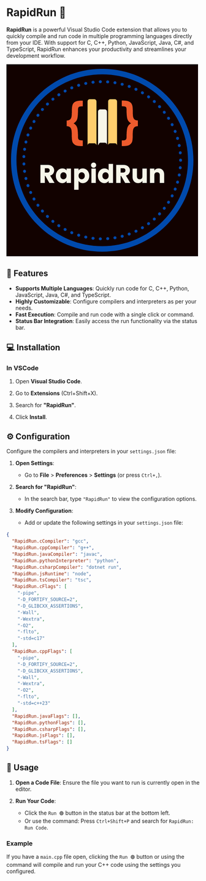 # RapidRun 🎯

**RapidRun** is a powerful Visual Studio Code extension that allows you to quickly compile and run code in multiple programming languages directly from your IDE. With support for C, C++, Python, JavaScript, Java, C#, and TypeScript, RapidRun enhances your productivity and streamlines your development workflow.

![RapidRun Logo](RapidRun.png)

## 🚀 Features

- **Supports Multiple Languages**: Quickly run code for C, C++, Python, JavaScript, Java, C#, and TypeScript.
- **Highly Customizable**: Configure compilers and interpreters as per your needs.
- **Fast Execution**: Compile and run code with a single click or command.
- **Status Bar Integration**: Easily access the run functionality via the status bar.

## 💻 Installation

### In VSCode

1. Open **Visual Studio Code**.

2. Go to **Extensions** (Ctrl+Shift+X).

3. Search for **"RapidRun"**.

5. Click **Install**.

## ⚙️ Configuration

Configure the compilers and interpreters in your `settings.json` file:

1. **Open Settings**:
   - Go to **File** > **Preferences** > **Settings** (or press `Ctrl+,`).

2. **Search for "RapidRun"**:
   - In the search bar, type `"RapidRun"` to view the configuration options.

3. **Modify Configuration**:
   - Add or update the following settings in your `settings.json` file:

```json
{
  "RapidRun.cCompiler": "gcc",
  "RapidRun.cppCompiler": "g++",
  "RapidRun.javaCompiler": "javac",
  "RapidRun.pythonInterpreter": "python",
  "RapidRun.csharpCompiler": "dotnet run",
  "RapidRun.jsRuntime": "node",
  "RapidRun.tsCompiler": "tsc",
  "RapidRun.cFlags": [
    "-pipe",
    "-D_FORTIFY_SOURCE=2",
    "-D_GLIBCXX_ASSERTIONS",
    "-Wall",
    "-Wextra",
    "-O2",
    "-flto",
    "-std=c17"
  ],
  "RapidRun.cppFlags": [
    "-pipe",
    "-D_FORTIFY_SOURCE=2",
    "-D_GLIBCXX_ASSERTIONS",
    "-Wall",
    "-Wextra",
    "-O2",
    "-flto",
    "-std=c++23"
  ],
  "RapidRun.javaFlags": [],
  "RapidRun.pythonFlags": [],
  "RapidRun.csharpFlags": [],
  "RapidRun.jsFlags": [],
  "RapidRun.tsFlags": []
}
```
## 🚀 Usage

1.  **Open a Code File**: Ensure the file you want to run is currently open in the editor.

3.  **Run Your Code**:
    -   Click the `Run 🟢` button in the status bar at the bottom left.
    -   Or use the command: Press `Ctrl+Shift+P` and search for `RapidRun: Run Code`.

### Example

If you have a `main.cpp` file open, clicking the `Run 🟢` button or using the command will compile and run your C++ code using the settings you configured.
